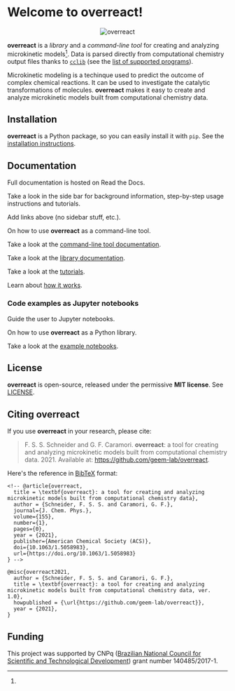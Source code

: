 # Welcome to **overreact**!

<div style="text-align:center;">

![overreact](https://raw.githubusercontent.com/geem-lab/overreact-docs/master/logo.png)

</div>

**overreact** is a _library_ and a _command-line tool_ for creating and
analyzing microkinetic models[^microkinetic].
Data is parsed directly from computational chemistry output files thanks to
[`cclib`](https://cclib.github.io/) (see the [list of supported programs](https://cclib.github.io/#summary)).

<!-- ## _Ab initio_ thermochemistry

-   Concentration corrections
-   Symmetry corrections

## Microkinetic modelling

-   Microkinetics simulations

## Degree of rate control

-   Degree of rate control
-   Degree of selectivity control -->

[^microkinetic]:

Microkinetic modeling is a techinque used to predict the
outcome of complex chemical reactions.
It can be used to investigate the catalytic transformations of
molecules.
**overreact** makes it easy to create and analyze microkinetic models built
from computational chemistry data.

## Installation

**overreact** is a Python package, so you can easily install it with `pip`.
See the [installation instructions](https://geem-lab.github.io/overreact-docs/install.html).

## Documentation

Full documentation is hosted on Read the Docs.

Take a look in the side bar for background information, step-by-step usage instructions and tutorials.

Add links above (no sidebar stuff, etc.).

On how to use **overreact** as a command-line tool.

Take a look at the [command-line tool documentation](https://geem-lab.github.io/overreact-docs/command-line.html).

Take a look at the [library documentation](https://geem-lab.github.io/overreact-docs/library.html).

Take a look at the [tutorials](https://geem-lab.github.io/overreact-docs/tutorials.html).

Learn about [how it works](https://geem-lab.github.io/overreact-docs/howitworks.html).

### Code examples as Jupyter notebooks

Guide the user to Jupyter notebooks.

On how to use **overreact** as a Python library.

Take a look at the [example notebooks](https://geem-lab.github.io/overreact-docs/notebooks.html).

## License

**overreact** is open-source, released under the permissive **MIT license**.
See [LICENSE](https://github.com/geem-lab/overreact-docs/blob/master/LICENSE).

## Citing **overreact**

If you use **overreact** in your research, please cite:

> F. S. S. Schneider and G. F. Caramori. **overreact**: a tool for creating and analyzing microkinetic models built from computational chemistry data. 2021.
> Available at: <https://github.com/geem-lab/overreact>.

Here's the reference in [BibTeX](http://www.bibtex.org/) format:

    <!-- @article{overreact,
      title = \textbf{overreact}: a tool for creating and analyzing microkinetic models built from computational chemistry data},
      author = {Schneider, F. S. S. and Caramori, G. F.},
      journal={J. Chem. Phys.},
      volume={155},
      number={1},
      pages={0},
      year = {2021},
      publisher={American Chemical Society (ACS)},
      doi={10.1063/1.5058983},
      url={https://doi.org/10.1063/1.5058983}
    } -->

    @misc{overreact2021,
      author = {Schneider, F. S. S. and Caramori, G. F.},
      title = \textbf{overreact}: a tool for creating and analyzing microkinetic models built from computational chemistry data, ver. 1.0},
      howpublished = {\url{https://github.com/geem-lab/overreact}},
      year = {2021},
    }

## Funding

This project was supported by CNPq ([Brazilian National Council for Scientific and Technological Development](https://www.gov.br/cnpq/pt-br)) grant number 140485/2017-1.
